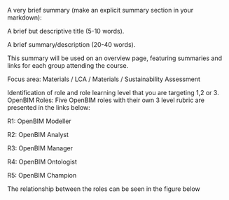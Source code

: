 A very brief summary (make an explicit summary section in your markdown):

A brief but descriptive title (5-10 words).

A brief summary/description (20-40 words).

This summary will be used on an overview page, featuring summaries and links for each group attending the course.

Focus area: Materials / LCA / Materials / Sustainability Assessment

Identification of role and role learning level that you are targeting 1,2 or 3. 
OpenBIM Roles:
Five OpenBIM roles with their own 3 level rubric are presented in the links below:

R1: OpenBIM Modeller

R2: OpenBIM Analyst

R3: OpenBIM Manager

R4: OpenBIM Ontologist

R5: OpenBIM Champion

The relationship between the roles can be seen in the figure below
